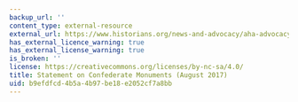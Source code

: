 ```yaml
---
backup_url: ''
content_type: external-resource
external_url: https://www.historians.org/news-and-advocacy/aha-advocacy/aha-statement-on-confederate-monuments
has_external_licence_warning: true
has_external_license_warning: true
is_broken: ''
license: https://creativecommons.org/licenses/by-nc-sa/4.0/
title: Statement on Confederate Monuments (August 2017)
uid: b9efdfcd-4b5a-4b97-be18-e2052cf7a8bb
---
```

